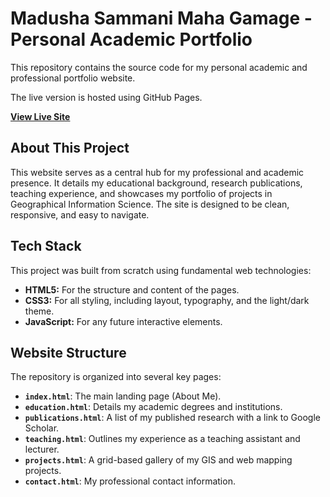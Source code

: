 # Madusha Sammani Maha Gamage - Personal Academic Portfolio

This repository contains the source code for my personal academic and professional portfolio website. 

The live version is hosted using GitHub Pages.

**[View Live Site](https://msmahagamage.github.io)**

## About This Project

This website serves as a central hub for my professional and academic presence. It details my educational background, research publications, teaching experience, and showcases my portfolio of projects in Geographical Information Science. The site is designed to be clean, responsive, and easy to navigate.

## Tech Stack

This project was built from scratch using fundamental web technologies:

* **HTML5:** For the structure and content of the pages.
* **CSS3:** For all styling, including layout, typography, and the light/dark theme.
* **JavaScript:** For any future interactive elements.

## Website Structure

The repository is organized into several key pages:

* **`index.html`**: The main landing page (About Me).
* **`education.html`**: Details my academic degrees and institutions.
* **`publications.html`**: A list of my published research with a link to Google Scholar.
* **`teaching.html`**: Outlines my experience as a teaching assistant and lecturer.
* **`projects.html`**: A grid-based gallery of my GIS and web mapping projects.
* **`contact.html`**: My professional contact information.
